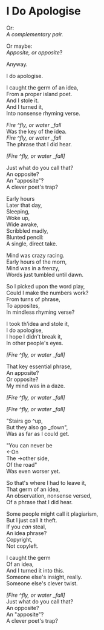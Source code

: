 # I Do Apologise

Or:  
*A complementary pair.*  
  
Or maybe:  
*Apposite, or opposite*?  

Anyway.  
  
I do apologise.  
  
I caught the germ of an idea,  
From a proper island poet.  
And I stole it.  
And I turned it,  
Into nonsense rhyming verse.  
  
*Fire ^fly, or water _fall*  
Was the key of the idea.  
*Fire ^fly, or water _fall*  
The phrase that I did hear.  
  
*[Fire ^fly, or water _fall]*  
  
Just what do you call that?  
An opposite?  
An "apposite"?  
A clever poet's trap?
  
Early hours  
Later that day,  
Sleeping,  
Woke up,  
Wide awake,  
Scribbled madly,  
Blunted pencil:  
A single, direct take.
 
Mind was crazy racing.  
Early hours of the morn,  
Mind was in a frenzy,  
Words just tumbled until dawn.  
   
So I picked upon the word play,  
Could I make the numbers work?  
From turns of phrase,  
To apposites,  
In mindless rhyming verse?  

I took th'idea and stole it,  
I do apologise,  
I hope I didn't break it,  
In other people's eyes.  

*[Fire ^fly, or water _fall]*  
  
That key essential phrase,  
An apposite?  
Or opposite?  
My mind was in a daze.  

*[Fire ^fly, or water _fall]*  
  
*[Fire ^fly, or water _fall]*  
  
"Stairs go ^up,  
But they also go _down",  
Was as far as I could get.  
  
"You can never be  
<-On  
The ->other side,  
Of the road"  
Was even worser yet.  
  
So that's where I had to leave it,  
That germ of an idea,  
An observation, nonsense versed,  
Of a phrase that I did hear.  
  
Some people might call it plagiarism,  
But I just call it theft.  
If you *can* steal,  
An idea phrase?  
Copyright,  
Not copyleft.  
  
I caught the germ  
Of an idea,  
And I turned it into this.  
Someone else's insight, really.  
Someone else's clever twist.  
    
*[Fire ^fly, or water _fall]*  
Just what do you call that?  
An opposite?  
An "apposite"?  
A clever poet's trap?  
